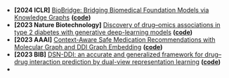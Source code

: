 
* **[2024 ICLR]** [BioBridge: Bridging Biomedical Foundation Models via Knowledge Graphs](https://arxiv.org/pdf/2310.03320.pdf) **([code](https://github.com/RyanWangZf/BioBridge))**
* **[2023 Nature Biotechnology]** [Discovery of drug–omics associations in type 2 diabetes with generative deep-learning models](https://www.nature.com/articles/s41587-022-01520-x#data-availability) **([code](https://github.com/RasmussenLab/MOVE))**
* **[2023 AAAI]** [Context-Aware Safe Medication Recommendations with Molecular Graph and DDI Graph Embedding](https://ojs.aaai.org/index.php/AAAI/article/view/25861) **([code](https://github.com/bit1029public/Carmen))**
* **[2023 BIB]** [DSN-DDI: an accurate and generalized framework for drug–drug interaction prediction by dual-view representation learning](https://watermark.silverchair.com/bbac597.pdf?token=AQECAHi208BE49Ooan9kkhW_Ercy7Dm3ZL_9Cf3qfKAc485ysgAAA38wggN7BgkqhkiG9w0BBwagggNsMIIDaAIBADCCA2EGCSqGSIb3DQEHATAeBglghkgBZQMEAS4wEQQMeenMZjH3NNwo7bipAgEQgIIDMkTCjyRTb1qRlEvXkBQpN7C5YlmeG67cPm0EH0dgUbfAKJqaGZXnYXAYZ5O__s_FErpbUR1xy43ndj_OB91I4ThdSXesZkN7eZ8V44AKaL-79U3XwZ2USWS1xX7nNd_-pb626pgSnD_NbPOmiQ6Qfx5xi8tKd4ICYrvsEzwMH03unC0FZWUHF1RUvK5zvVuZn3K2tnMCWlsda0iyYpARisWYd1otHioNFNFSTDDMPTlhwSaxsocDBl8c4266VuoEq0aH7groJCw33z8NUXAZrL6rXzDYydn-2sv4ofcQ2rYEpNsLWLvF15PF7bYeAKRUGRsoei6ljmeMCyEPkbumE4s1ARWHpBs56xBW7rWMTaREqn1qhiHMKm9wb8D7W6JNsteS5MCyenEY5h7GyDj8YDB8bTjU8KsZpgNoCRuYIeO3UG1ZY8mnXPZ1fPS1Po6gctN5LVMFC2Iw3mihjIe-UlZWh8bxoeT17H9SJhLQBMVGfg50KJgTScOMFywo0oKIC2Ey4fY0XaRS4Cl9Y0c3e1Ku72L8vK8ZWNnd79LAHc4gCfX0D4OvMCYdbs2WxOMzaYEhLzlHQeFe2yP8H0rR_gxxDAFqNErksknOViX9nkwKTRxZc3Lhck1gPLUeYpCpwfAi8SCf9G8a1iyUA_VQqdXTKyrzLVOPway-ye7mH2G-aRlazzgccarkVOALFxGOfSTGpZ2O5WdgSqwASwnGJO_eWlRdyby-sYwO4fJ1fa2-0OgVwMKXAwVJO4HB8207p78zlgUU8D3dKBCa9SjweZVCkx_ZkHQS7eZ_0g30G2YwCeafzjpdkmyYnONtaX50J7uNvquclmbwLkUZsXkfwn_KFRaEq5Inxi10927DsdTgqI7XTLjTZZ7h9V0vawqHUBac6l8uqoPbz81zDE6WFj0QyGYkdT8sEbcE4BzypLvAUZyIYUkgF-lwmG0zv7tcZLR_Ic7rZ_aZzguio1QpKENhXH6PjWbK8u_ClaRyBX0aUa_E4E5zl0Z8o4L9X_V3P9obT4UsbtRTbx-GdCCsaDBsW7XrBcVfIB1QXr2Fp6ShA29qCzciu7YKYoiTvWRpKnwB) **([code](https://github.com/microsoft/Drug-Interaction-Research/tree/DSN-DDI-for-DDI-Prediction))**
* 